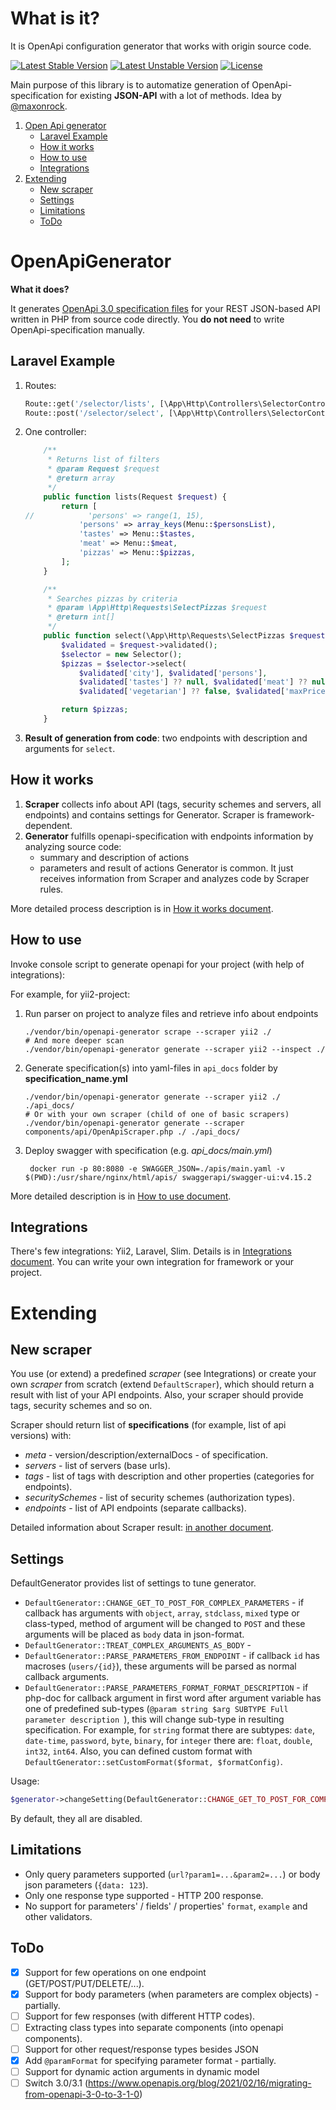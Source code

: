 # What is it?
It is OpenApi configuration generator that works with origin source code.

[![Latest Stable Version](https://poser.pugx.org/wapmorgan/openapi-generator/v/stable)](https://packagist.org/packages/wapmorgan/openapi-generator)
[![Latest Unstable Version](https://poser.pugx.org/wapmorgan/openapi-generator/v/unstable)](https://packagist.org/packages/wapmorgan/openapi-generator)
[![License](https://poser.pugx.org/wapmorgan/openapi-generator/license)](https://packagist.org/packages/wapmorgan/openapi-generator)

Main purpose of this library is to automatize generation of OpenApi-specification for existing **JSON-API** with a lot of methods. Idea by [@maxonrock](https://github.com/maxonrock).

1. [Open Api generator](#openapigenerator)
   - [Laravel Example](#laravel-example)
   - [How it works](#how-it-works)
   - [How to use](#how-to-use)
   - [Integrations](#integrations)
2. [Extending](#extending)
   - [New scraper](#new-scraper)
   - [Settings](#settings)
   - [Limitations](#limitations)
   - [ToDo](#todo)

# OpenApiGenerator
**What it does?**

It generates [OpenApi 3.0 specification files](https://swagger.io/docs/specification/about/) for your REST JSON-based API
written in PHP from source code directly. You **do not need** to write OpenApi-specification manually.

## Laravel Example

1. Routes:
   ```php
   Route::get('/selector/lists', [\App\Http\Controllers\SelectorController::class, 'lists']);
   Route::post('/selector/select', [\App\Http\Controllers\SelectorController::class, 'select']);
   ```

2. One controller:
   ```php
       /**
        * Returns list of filters
        * @param Request $request
        * @return array
        */
       public function lists(Request $request) {
           return [
   //            'persons' => range(1, 15),
               'persons' => array_keys(Menu::$personsList),
               'tastes' => Menu::$tastes,
               'meat' => Menu::$meat,
               'pizzas' => Menu::$pizzas,
           ];
       }
   
       /**
        * Searches pizzas by criteria
        * @param \App\Http\Requests\SelectPizzas $request
        * @return int[]
        */
       public function select(\App\Http\Requests\SelectPizzas $request) {
           $validated = $request->validated();
           $selector = new Selector();
           $pizzas = $selector->select(
               $validated['city'], $validated['persons'],
               $validated['tastes'] ?? null, $validated['meat'] ?? null,
               $validated['vegetarian'] ?? false, $validated['maxPrice'] ?? null);
   
           return $pizzas;
       }
   ```

3. **Result of generation from code**: two endpoints with description and arguments for `select`.

## How it works

1. **Scraper** collects info about API (tags, security schemes and servers, all endpoints) and contains settings for Generator. Scraper is framework-dependent.
2. **Generator** fulfills openapi-specification with endpoints information by analyzing source code:
    - summary and description of actions
    - parameters and result of actions
   Generator is common. It just receives information from Scraper and analyzes code by Scraper rules.

More detailed process description is in [How it works document](docs/how_it_works.md).

## How to use
Invoke console script to generate openapi for your project (with help of integrations): 

For example, for yii2-project:
1. Run parser on project to analyze files and retrieve info about endpoints
   ```shell
   ./vendor/bin/openapi-generator scrape --scraper yii2 ./
   # And more deeper scan
   ./vendor/bin/openapi-generator generate --scraper yii2 --inspect ./
   ```
2. Generate specification(s) into yaml-files in `api_docs` folder by **specification_name.yml**
   ```shell
   ./vendor/bin/openapi-generator generate --scraper yii2 ./ ./api_docs/
   # Or with your own scraper (child of one of basic scrapers)
   ./vendor/bin/openapi-generator generate --scraper components/api/OpenApiScraper.php ./ ./api_docs/
   ```
3. Deploy swagger with specification (e.g. _api_docs/main.yml_)
   ```shell
    docker run -p 80:8080 -e SWAGGER_JSON=./apis/main.yaml -v $(PWD):/usr/share/nginx/html/apis/ swaggerapi/swagger-ui:v4.15.2    
   ```

More detailed description is in [How to use document](docs/how_to_use.md).

## Integrations
There's few integrations: Yii2, Laravel, Slim. Details is in [Integrations document](docs/integrations.md).
You can write your own integration for framework or your project.

# Extending
## New scraper

You use (or extend) a predefined _scraper_ (see Integrations) or create your own _scraper_ from scratch (extend `DefaultScraper`), which should return a result with list of your API endpoints. Also, your scraper should provide tags, security schemes and so on.

Scraper should return list of **specifications** (for example, list of api versions) with:
- _meta_ - version/description/externalDocs - of specification.
- _servers_ - list of servers (base urls).
- _tags_ - list of tags with description and other properties (categories for endpoints).
- _securitySchemes_ - list of security schemes (authorization types).
- _endpoints_ - list of API endpoints (separate callbacks).

Detailed information about Scraper result: [in another document](docs/scraper_result.md).

## Settings
DefaultGenerator provides list of settings to tune generator.

- `DefaultGenerator::CHANGE_GET_TO_POST_FOR_COMPLEX_PARAMETERS` - if callback has arguments with `object`, `array`, `stdclass`, `mixed` type or class-typed, method of argument will be changed to `POST` and these arguments will be placed as `body` data in json-format.
- `DefaultGenerator::TREAT_COMPLEX_ARGUMENTS_AS_BODY` -
- `DefaultGenerator::PARSE_PARAMETERS_FROM_ENDPOINT` - if callback `id` has macroses (`users/{id}`), these arguments will be parsed as normal callback arguments.
- `DefaultGenerator::PARSE_PARAMETERS_FORMAT_FORMAT_DESCRIPTION` - if php-doc for callback argument in first word after argument variable has one of predefined sub-types (`@param string $arg SUBTYPE Full parameter description `), this will change sub-type in resulting specification.
For example, for `string` format there are subtypes: `date`, `date-time`, `password`, `byte`, `binary`, for `integer` there are: `float`, `double`, `int32`, `int64`.
Also, you can defined custom format with `DefaultGenerator::setCustomFormat($format, $formatConfig)`.

Usage:
```php
$generator->changeSetting(DefaultGenerator::CHANGE_GET_TO_POST_FOR_COMPLEX_PARAMETERS, true);
```

By default, they all are disabled.

## Limitations
- Only query parameters supported (`url?param1=...&param2=...`) or body json parameters (`{data: 123`).
- Only one response type supported - HTTP 200 response.
- No support for parameters' / fields' / properties' `format`, `example` and other validators.

## ToDo
- [x] Support for few operations on one endpoint (GET/POST/PUT/DELETE/...).
- [x] Support for body parameters (when parameters are complex objects) - partially.
- [ ] Support for few responses (with different HTTP codes).
- [ ] Extracting class types into separate components (into openapi components).
- [ ] Support for other request/response types besides JSON
- [x] Add `@paramFormat` for specifying parameter format - partially.
- [ ] Support for dynamic action arguments in dynamic model
- [ ] Switch 3.0/3.1 (https://www.openapis.org/blog/2021/02/16/migrating-from-openapi-3-0-to-3-1-0)
